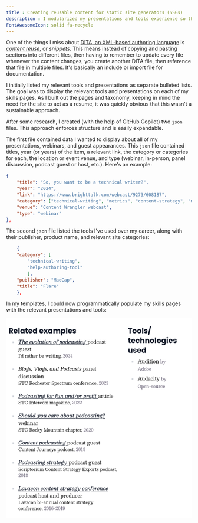 ```yaml
---
title : Creating reusable content for static site generators (SSGs)
description : I modularized my presentations and tools experience so they could display in different contexts across the site.
FontAwesomeIcon: solid fa-recycle
---
```


One of the things I miss about [DITA, an XML-based authoring language](https://en.wikipedia.org/wiki/Darwin_Information_Typing_Architecture) is [*content reuse*](https://www.oxygenxml.com/doc/versions/27.1/ug-editor/topics/eppo-pathfinder-reuse.html), or *snippets*. This means instead of copying and pasting sections into different files, then having to remember to update every file whenever the content changes, you create another DITA file, then reference that file in multiple files. It's basically an include or import file for documentation.

I initially listed my relevant tools and presentations as separate bulleted lists. The goal was to display the relevant tools and presentations on each of my skills pages. As I built out the pages and taxonomy, keeping in mind the need for the site to act as a resume, it was quickly obvious that this wasn't a sustainable approach.

After some research, I created (with the help of GitHub Copilot) two `json` files. This approach enforces structure and is easily expandable.

The first file contained data I wanted to display about all of my presentations, webinars, and guest appearances. This `json` file contained titles, year (or years) of the item, a relevant link, the category or categories for each, the location or event venue, and type (webinar, in-person, panel discussion, podcast guest or host, etc.). Here's an example:

```json
{
    "title": "So, you want to be a technical writer?",
    "year": "2024",
    "link": "https://www.brighttalk.com/webcast/9273/608187",
    "category": ["technical-writing", "metrics", "content-strategy", "marketing"],
    "venue": "Content Wrangler webcast",
    "type": "webinar"
},
```

The second `json` file listed the tools I've used over my career, along with their publisher, product name, and relevant site categories:

```json
    {
    "category": [
        "technical-writing",
        "help-authoring-tool"
        ],
    "publisher": "MadCap",
    "title": "Flare"
    },
```

In my templates, I could now programmatically populate my skills pages with the relevant presentations and tools:

![yeh](/assets/images/programmatic-columns.png)
